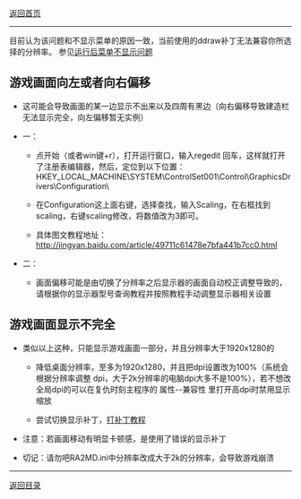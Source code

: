 [返回首页](./Home)

***

目前认为该问题和不显示菜单的原因一致，当前使用的ddraw补丁无法兼容你所选择的分辨率。
参见[运行后菜单不显示问题](运行后菜单不显示问题)

## 游戏画面向左或者向右偏移

- 这可能会导致画面的某一边显示不出来以及四周有黑边（向右偏移导致建造栏无法显示完全，向左偏移暂无实例）

- 一：

  - 点开始（或者win键+r），打开运行窗口，输入regedit 回车，这样就打开了注册表编辑器，然后，定位到以下位置： HKEY_LOCAL_MACHINE\\SYSTEM\\ControlSet001\\Control\\GraphicsDrivers\\Configuration\\

  - 在Configuration这上面右键，选择查找，输入Scaling，在右框找到scaling，右键scaling修改，将数值改为3即可。

  - 具体图文教程地址：http://jingyan.baidu.com/article/49711c61478e7bfa441b7cc0.html

- 二：

  - 画面偏移可能是由切换了分辨率之后显示器的画面自动校正调整导致的，请根据你的显示器型号查询教程并按照教程手动调整显示器相关设置

## 游戏画面显示不完全

- 类似以上这种，只能显示游戏画面一部分，并且分辨率大于1920x1280的

  - 降低桌面分辨率，至多为1920x1280，并且把dpi设置改为100%（系统会根据分辨率调整 dpi，大于2k分辨率的电脑dpi大多不是100%），若不想改全局dpi的可以在复仇时刻主程序的 属性--兼容性 里打开高dpi时禁用显示缩放

  - 尝试切换显示补丁，[打补丁教程](运行后菜单不显示问题)

- 注意：若画面移动有明显卡顿感，是使用了错误的显示补丁

- 切记：请勿吧RA2MD.ini中分辨率改成大于2k的分辨率，会导致游戏崩溃





***
[返回目录](./常见问题指南)